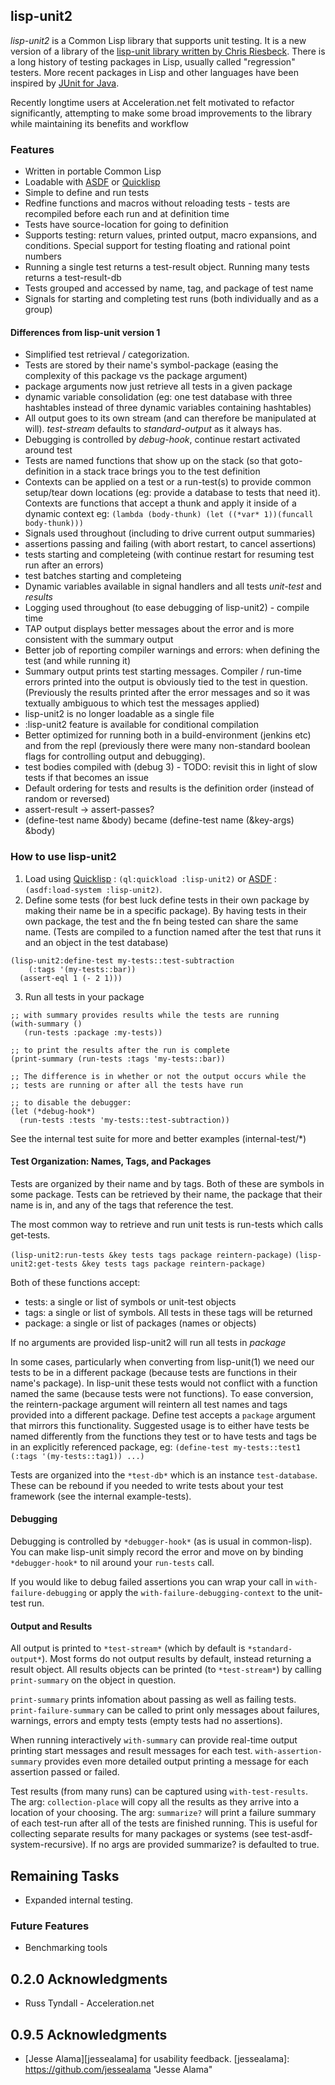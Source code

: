 ## lisp-unit2

*lisp-unit2* is a Common Lisp library that supports unit testing.  It
is a new version of a library of the [lisp-unit library written by
Chris Riesbeck][orig]. There is a long history of testing packages in
Lisp, usually called "regression" testers. More recent packages in
Lisp and other languages have been inspired by [JUnit for
Java][JUnit].

Recently longtime users at Acceleration.net felt motivated to refactor
significantly, attempting to make some broad improvements to the library
while maintaining its benefits and workflow

### Features
* Written in portable Common Lisp
* Loadable with [ASDF] or [Quicklisp]
* Simple to define and run tests
* Redfine functions and macros without reloading tests - tests are
  recompiled before each run and at definition time
* Tests have source-location for going to definition
* Supports testing: return values, printed output, macro expansions,
  and conditions.  Special support for testing floating and rational
  point numbers
* Running a single test returns a test-result object. Running many
  tests returns a test-result-db
* Tests grouped and accessed by name, tag, and package of test name
* Signals for starting and completing test runs (both individually and
  as a group)

#### Differences from lisp-unit version 1
* Simplified test retrieval / categorization.
 * Tests are stored by their name's symbol-package (easing the
   complexity of this package vs the package argument)
 * package arguments now just retrieve all tests in a given package
 * dynamic variable consolidation (eg: one test database with three hashtables
   instead of three dynamic variables containing hashtables)
* All output goes to its own stream (and can therefore be manipulated
  at will). *test-stream* defaults to *standard-output* as it always
  has.
* Debugging is controlled by *debug-hook*, continue restart activated
  around test
* Tests are named functions that show up on the stack (so that 
  goto-definition in a stack trace brings you to the test definition
* Contexts can be applied on a test or a run-test(s) to provide common
  setup/tear down locations (eg: provide a database to tests that need
  it).  Contexts are functions that accept a thunk and apply it inside
  of a dynamic context eg: 
  `(lambda (body-thunk) (let ((*var* 1))(funcall body-thunk)))`
* Signals used throughout (including to drive current output summaries)
 * assertions passing and failing (with abort restart, to cancel
   assertions)
 * tests starting and completeing (with continue restart for resuming
   test run after an errors)
 * test batches starting and completeing
 * Dynamic variables available in signal handlers and all tests
   *unit-test* and *results*
* Logging used throughout (to ease debugging of lisp-unit2) - compile
  time
* TAP output displays better messages about the error and is more
  consistent with the summary output
* Better job of reporting compiler warnings and errors: when defining
  the test (and while running it)
 * Summary output prints test starting messages. Compiler / run-time
   errors printed into the output is obviously tied to the test in
   question. (Previously the results printed after the error messages
   and so it was textually ambiguous to which test the messages
   applied)
* lisp-unit2 is no longer loadable as a single file
* :lisp-unit2 feature is available for conditional compilation
* Better optimized for running both in a build-environment (jenkins
  etc) and from the repl (previously there were many non-standard
  boolean flags for controlling output and debugging).
* test bodies compiled with (debug 3) - TODO: revisit this in light of
  slow tests if that becomes an issue
* Default ordering for tests and results is the definition order
  (instead of random or reversed)
* assert-result -> assert-passes?
* (define-test name &body) became (define-test name (&key-args) &body)

### How to use lisp-unit2

1. Load using [Quicklisp][] : `(ql:quickload :lisp-unit2)` or [ASDF][]
   : `(asdf:load-system :lisp-unit2)`.
2. Define some tests (for best luck define tests in their own package
   by making their name be in a specific package).  By having tests in
   their own package, the test and the fn being tested can share the
   same name. (Tests are compiled to a function named after the test
   that runs it and an object in the test database)

```
(lisp-unit2:define-test my-tests::test-subtraction 
    (:tags '(my-tests::bar))
  (assert-eql 1 (- 2 1)))
```

3. Run all tests in your package

```
;; with summary provides results while the tests are running
(with-summary ()
   (run-tests :package :my-tests))

;; to print the results after the run is complete
(print-summary (run-tests :tags 'my-tests::bar))

;; The difference is in whether or not the output occurs while the
;; tests are running or after all the tests have run

;; to disable the debugger:
(let (*debug-hook*)
  (run-tests :tests 'my-tests::test-subtraction))
```

See the internal test suite for more and better examples (internal-test/*)

#### Test Organization: Names, Tags, and Packages

Tests are organized by their name and by tags.  Both of these are
symbols in some package.  Tests can be retrieved by their name, the
package that their name is in, and any of the tags that reference the
test.

The most common way to retrieve and run unit tests is run-tests which
calls get-tests.

`(lisp-unit2:run-tests &key tests tags package reintern-package)`
`(lisp-unit2:get-tests &key tests tags package reintern-package)`

Both of these functions accept:
 * tests: a single or list of symbols or unit-test objects
 * tags: a single or list of symbols.  All tests in these tags will be
   returned
 * package:  a single or list of packages (names or objects)

If no arguments are provided lisp-unit2 will run all tests in *package*

In some cases, particularly when converting from lisp-unit(1) we need
our tests to be in a different package (because tests are functions in
their name's package). In lisp-unit these tests would not conflict
with a function named the same (because tests were not functions). To
ease conversion, the reintern-package argument will reintern all test
names and tags provided into a different package.  Define test accepts 
a `package` argument that mirrors this functionality.  Suggested usage
is to either have tests be named differently from the functions they test
or to have tests and tags be in an explicitly referenced package, eg:
`(define-test my-tests::test1 (:tags '(my-tests::tag1)) ...)`

Tests are organized into the `*test-db*` which is an instance
`test-database`.  These can be rebound if you needed to write tests
about your test framework (see the internal example-tests).

#### Debugging

Debugging is controlled by `*debugger-hook*` (as is usual in common-lisp).
You can make lisp-unit simply record the error and move on by binding
`*debugger-hook*` to nil around your `run-tests` call.

If you would like to debug failed assertions you can wrap your call in
`with-failure-debugging` or apply the `with-failure-debugging-context`
to the unit-test run.

#### Output and Results

All output is printed to `*test-stream*` (which by default is
`*standard-output*`).  Most forms do not output results by default,
instead returning a result object.  All results objects can be printed
(to `*test-stream*`) by calling `print-summary` on the object in
question.  

`print-summary` prints infomation about passing as well as
failing tests. `print-failure-summary` can be called to print only
messages about failures, warnings, errors and empty tests (empty tests
had no assertions).

When running interactively `with-summary` can provide real-time output
printing start messages and result messages for each test.
`with-assertion-summary` provides even more detailed output printing a
message for each assertion passed or failed.

Test results (from many runs) can be captured using
`with-test-results`.  The arg: `collection-place` will copy all the
results as they arrive into a location of your choosing. The arg:
`summarize?` will print a failure summary of each test-run after all
of the tests are finished running.  This is useful for collecting
separate results for many packages or systems (see
test-asdf-system-recursive).  If no args are provided summarize? is
defaulted to true.

##  Remaining Tasks
*  Expanded internal testing.

### Future Features
* Benchmarking tools

[orig]: <http://www.cs.northwestern.edu/academics/courses/325/readings/lisp-unit.html>
  "Original Lisp Unit"
[wiki]: <https://github.com/OdonataResearchLLC/lisp-unit/wiki>
  "Lisp Unit Wiki"
[JUnit]: <http://www.junit.org> "JUnit"
[Quicklisp]: <http://www.quicklisp.org> "Quicklisp"
[ASDF]: <http://common-lisp.net/project/asdf/> "ASDF"
[TAP]: <http://testanything.org/> "Test Anything Protocol"

## 0.2.0 Acknowledgments
* Russ Tyndall - Acceleration.net 

## 0.9.5 Acknowledgments

* [Jesse Alama][jessealama] for usability feedback. 
[jessealama]: <https://github.com/jessealama> "Jesse Alama"
